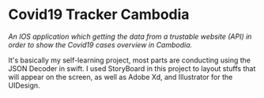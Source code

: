 # Covid19 Tracker Cambodia

*An IOS application which getting the data from a trustable website (API) in order to show the Covid19 cases overview in Cambodia.*

It's basically my self-learning project, most parts are conducting using the JSON Decoder in swift. I used StoryBoard in this project to layout stuffs that 
will appear on the screen, as well as Adobe Xd, and Illustrator for the UIDesign. 
